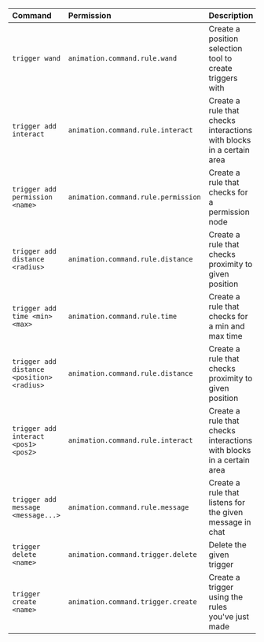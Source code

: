 | Command | Permission | Description |
| :------ | :--------- | :---------- |
| `trigger wand` | `animation.command.rule.wand` | Create a position selection tool to create triggers with |
| `trigger add interact` | `animation.command.rule.interact` | Create a rule that checks interactions with blocks in a certain area |
| `trigger add permission <name>` | `animation.command.rule.permission` | Create a rule that checks for a permission node |
| `trigger add distance <radius>` | `animation.command.rule.distance` | Create a rule that checks proximity to given position |
| `trigger add time <min> <max>` | `animation.command.rule.time` | Create a rule that checks for a min and max time |
| `trigger add distance <position> <radius>` | `animation.command.rule.distance` | Create a rule that checks proximity to given position |
| `trigger add interact <pos1> <pos2>` | `animation.command.rule.interact` | Create a rule that checks interactions with blocks in a certain area |
| `trigger add message <message...>` | `animation.command.rule.message` | Create a rule that listens for the given message in chat |
| `trigger delete <name>` | `animation.command.trigger.delete` | Delete the given trigger |
| `trigger create <name>` | `animation.command.trigger.create` | Create a trigger using the rules you've just made |